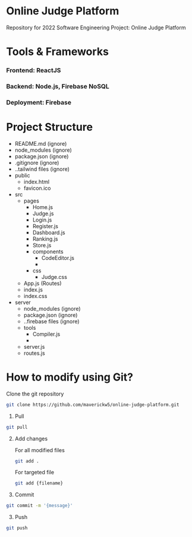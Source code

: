 # Online Judge Platform
Repository for 2022 Software Engineering Project: Online Judge Platform

# Tools & Frameworks

### Frontend: ReactJS

### Backend: Node.js, Firebase NoSQL

### Deployment: Firebase

# Project Structure

- README.md (ignore)
- node_modules (ignore)
- package.json (ignore)
- .gitignore (ignore)
- ..tailwind files (ignore)
- public
    - index.html
    - favicon.ico
- src
    - pages
        - Home.js
        - Judge.js
        - Login.js
        - Register.js
        - Dashboard.js
        - Ranking.js
        - Store.js
        - components
            - CodeEditor.js
            - 
        - css
            - Judge.css
    - App.js (Routes)
    - index.js
    - index.css
- server
    - node_modules (ignore)
    - package.json (ignore)
    - ..firebase files (ignore)
    - tools
        - Compiler.js
        - 
    - server.js
    - routes.js
    
# How to modify using Git?

Clone the git repository
```sh
git clone https://github.com/maverickw5/online-judge-platform.git
 ```

1. Pull
```sh
git pull
 ```
2. Add changes

    For all modified files
    ```sh
    git add .
     ```
    For targeted file
    ```sh
    git add {filename}
     ```
3. Commit
```sh
git commit -m '{message}'
 ```
3. Push
```sh
git push
 ```


